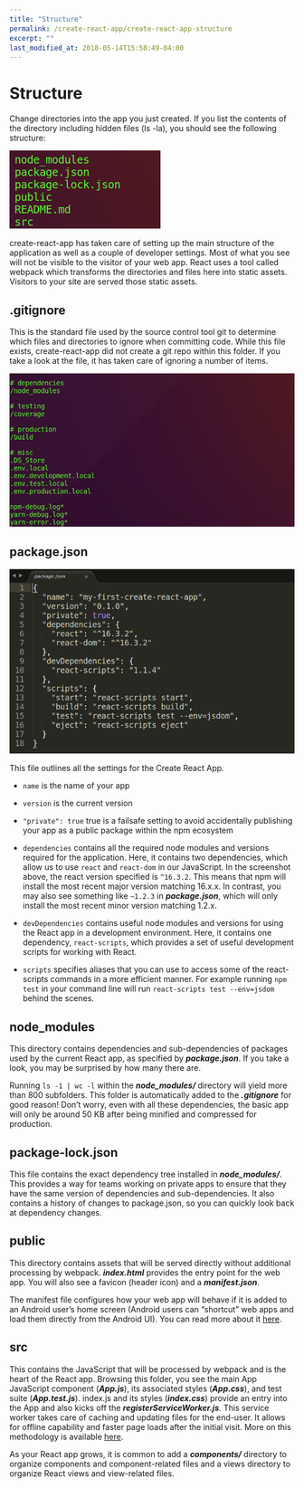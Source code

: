 ```yaml
---
title: "Structure"
permalink: /create-react-app/create-react-app-structure
excerpt: ""
last_modified_at: 2018-05-14T15:58:49-04:00
---
```


# Structure

Change directories into the app you just created. If you list the contents of the directory including hidden files (ls -la), you should see the following structure:

![Create React App Structure](/assets/images/create-react-app-structure.png)

create-react-app has taken care of setting up the main structure of the application as well as a couple of developer settings. Most of what you see will not be visible to the visitor of your web app. React uses a tool called webpack which transforms the directories and files here into static assets. Visitors to your site are served those static assets.

## .gitignore

This is the standard file used by the source control tool git to determine which files and directories to ignore when committing code. While this file exists, create-react-app did not create a git repo within this folder. If you take a look at the file, it has taken care of ignoring a number of items.

![Create React App .gitignore](/assets/images/create-react-app-gitignore.png)

## package.json

![Create React App package-json](/assets/images/create-react-app-package-json.png)

This file outlines all the settings for the Create React App.

* `name` is the name of your app

* `version` is the current version

* `"private": true` true is a failsafe setting to avoid accidentally publishing your app as a public package within the npm ecosystem

* `dependencies` contains all the required node modules and versions required for the application. Here, it contains two dependencies, which allow us to use `react` and `react-dom` in our JavaScript. In the screenshot above, the react version specified is `^16.3.2`. This means that npm will install the most recent major version matching 16.x.x. In contrast, you may also see something like `~1.2.3` in ***package.json***, which will only install the most recent minor version matching 1.2.x.

* `devDependencies` contains useful node modules and versions for using the React app in a development environment. Here, it contains one dependency, `react-scripts`, which provides a set of useful development scripts for working with React.

* `scripts` specifies aliases that you can use to access some of the react-scripts commands in a more efficient manner. For example running `npm test` in your command line will run `react-scripts test --env=jsdom` behind the scenes.

## node_modules

This directory contains dependencies and sub-dependencies of packages used by the current React app, as specified by ***package.json***. If you take a look, you may be surprised by how many there are.

Running `ls -1 | wc -l` within the ***node_modules/*** directory will yield more than 800 subfolders. This folder is automatically added to the ***.gitignore*** for good reason! Don’t worry, even with all these dependencies, the basic app will only be around 50 KB after being minified and compressed for production.

## package-lock.json

This file contains the exact dependency tree installed in ***node_modules/***. This provides a way for teams working on private apps to ensure that they have the same version of dependencies and sub-dependencies. It also contains a history of changes to package.json, so you can quickly look back at dependency changes.

## public

This directory contains assets that will be served directly without additional processing by webpack. ***index.html*** provides the entry point for the web app. You will also see a favicon (header icon) and a ***manifest.json***.

The manifest file configures how your web app will behave if it is added to an Android user’s home screen (Android users can “shortcut” web apps and load them directly from the Android UI). You can read more about it [here](https://developers.google.com/web/fundamentals/web-app-manifest/).

## src

This contains the JavaScript that will be processed by webpack and is the heart of the React app. Browsing this folder, you see the main App JavaScript component (***App.js***), its associated styles (***App.css***), and test suite (***App.test.js***). index.js and its styles (***index.css***) provide an entry into the App and also kicks off the ***registerServiceWorker.js***. This service worker takes care of caching and updating files for the end-user. It allows for offline capability and faster page loads after the initial visit. More on this methodology is available [here](https://github.com/facebook/create-react-app/blob/master/packages/react-scripts/template/README.md#making-a-progressive-web-app).

As your React app grows, it is common to add a ***components/*** directory to organize components and component-related files and a views directory to organize React views and view-related files.
